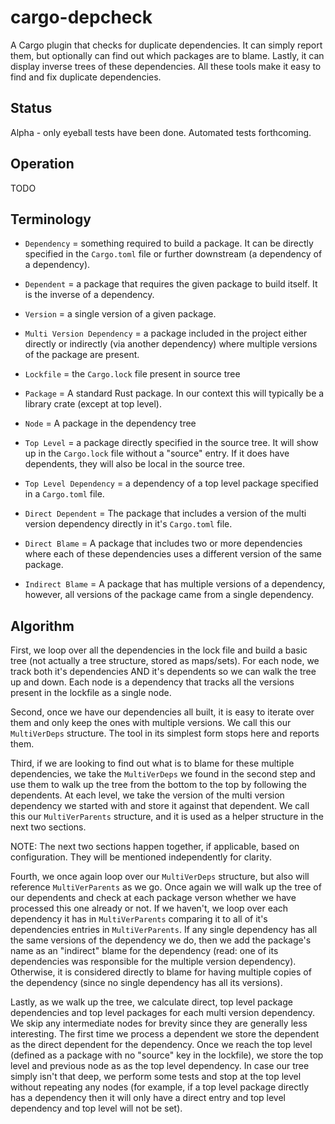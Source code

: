 # cargo-depcheck

A Cargo plugin that checks for duplicate dependencies. It can simply report them, but optionally can find out which packages are to blame. Lastly, it can display inverse trees of these dependencies. All these tools make it easy to find and fix duplicate dependencies.

## Status

Alpha - only eyeball tests have been done. Automated tests forthcoming.

## Operation

TODO

## Terminology

* `Dependency` = something required to build a package. It can be directly specified in the `Cargo.toml` file or further downstream (a dependency of a dependency).

* `Dependent` = a package that requires the given package to build itself. It is the inverse of a dependency.

* `Version` = a single version of a given package.

* `Multi Version Dependency` = a package included in the project either directly or indirectly (via another dependency) where multiple versions of the package are present.

* `Lockfile` = the `Cargo.lock` file present in source tree

* `Package` = A standard Rust package. In our context this will typically be a library crate (except at top level).

* `Node` = A package in the dependency tree

* `Top Level` = a package directly specified in the source tree. It will show up in the `Cargo.lock` file without a "source" entry. If it does have dependents, they will also be local in the source tree.

* `Top Level Dependency` = a dependency of a top level package specified in a `Cargo.toml` file.

* `Direct Dependent` = The package that includes a version of the multi version dependency directly in it's `Cargo.toml` file.

* `Direct Blame` = A package that includes two or more dependencies where each of these dependencies uses a different version of the same package.

* `Indirect Blame` = A package that has multiple versions of a dependency, however, all versions of the package came from a single dependency.

## Algorithm

First, we loop over all the dependencies in the lock file and build a basic tree (not actually a tree structure, stored as maps/sets). For each node, we track both it's dependencies AND it's dependents so we can walk the tree up and down. Each node is a dependency that tracks all the versions present in the lockfile as a single node.

Second, once we have our dependencies all built, it is easy to iterate over them and only keep the ones with multiple versions. We call this our `MultiVerDeps` structure. The tool in its simplest form stops here and reports them.

Third, if we are looking to find out what is to blame for these multiple dependencies, we take the `MultiVerDeps` we found in the second step and use them to walk up the tree from the bottom to the top by following the dependents. At each level, we take the version of the multi version dependency we started with and store it against that dependent. We call this our `MultiVerParents` structure, and it is used as a helper structure in the next two sections.

NOTE: The next two sections happen together, if applicable, based on configuration. They will be mentioned independently for clarity.

Fourth, we once again loop over our `MultiVerDeps` structure, but also will reference `MultiVerParents` as we go. Once again we will walk up the tree of our dependents and check at each package verson whether we have processed this one already or not. If we haven't, we loop over each dependency it has in `MultiVerParents` comparing it to all of it's dependencies entries in `MultiVerParents`. If any single dependency has all the same versions of the dependency we do, then we add the package's name as an "indirect" blame for the dependency (read: one of its dependencies was responsible for the multiple version dependency). Otherwise, it is considered directly to blame for having multiple copies of the dependency (since no single dependency has all its versions).

Lastly, as we walk up the tree, we calculate direct, top level package dependencies and top level packages for each multi version dependency. We skip any intermediate nodes for brevity since they are generally less interesting. The first time we process a dependent we store the dependent as the direct dependent for the dependency. Once we reach the top level (defined as a package with no "source" key in the lockfile), we store the top level and previous node as as the top level dependency. In case our tree simply isn't that deep, we perform some tests and stop at the top level without repeating any nodes (for example, if a top level package directly has a dependency then it will only have a direct entry and top level dependency and top level will not be set).
